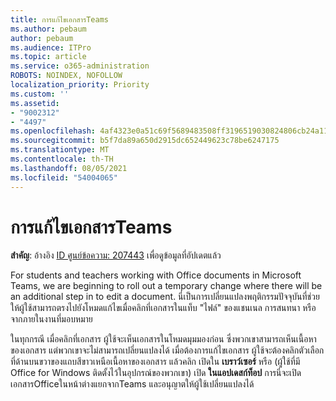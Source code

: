 ```yaml
---
title: การแก้ไขเอกสารTeams
ms.author: pebaum
author: pebaum
ms.audience: ITPro
ms.topic: article
ms.service: o365-administration
ROBOTS: NOINDEX, NOFOLLOW
localization_priority: Priority
ms.custom: ''
ms.assetid:
- "9002312"
- "4497"
ms.openlocfilehash: 4af4323e0a51c69f5689483508ff3196519030824806cb24a1157b61daefa2cf
ms.sourcegitcommit: b5f7da89a650d2915dc652449623c78be6247175
ms.translationtype: MT
ms.contentlocale: th-TH
ms.lasthandoff: 08/05/2021
ms.locfileid: "54004065"
---
```

# <a name="editing-documents-in-teams"></a>การแก้ไขเอกสารTeams

**สําคัญ**: อ้างอิง [ID ศูนย์ข้อความ: 207443](https://admin.microsoft.com/Adminportal/Home?source=applauncher#MessageCenter?id=MC207443) เพื่อดูข้อมูลที่อัปเดตแล้ว 

For students and teachers working with Office documents in Microsoft Teams, we are beginning to roll out a temporary change where there will be an additional step in to edit a document. นี่เป็นการเปลี่ยนแปลงพฤติกรรมปัจจุบันที่ช่วยให้ผู้ใช้สามารถตรงไปยังโหมดแก้ไขเมื่อคลิกที่เอกสารในแท็บ "ไฟล์" ของแชนเนล การสนทนา หรือจากภายในงานที่มอบหมาย

ในทุกกรณี เมื่อคลิกที่เอกสาร ผู้ใช้จะเห็นเอกสารในโหมดมุมมองก่อน ซึ่งพวกเขาสามารถเห็นเนื้อหาของเอกสาร แต่พวกเขาจะไม่สามารถเปลี่ยนแปลงได้ เมื่อต้องการแก้ไขเอกสาร ผู้ใช้จะต้องคลิกตัวเลือกที่ด้านบนขวาของแถบสีขาวเหนือเนื้อหาของเอกสาร แล้วคลิก เปิดใน **เบราว์เซอร์** หรือ (ผู้ใช้ที่มี Office for Windows ติดตั้งไว้ในอุปกรณ์ของพวกเขา) เปิด **ในแอปเดสก์ท็อป** การนี่จะเปิดเอกสารOfficeในหน้าต่างแยกจากTeams และอนุญาตให้ผู้ใช้เปลี่ยนแปลงได้
